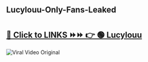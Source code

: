 
 ## Lucylouu-Only-Fans-Leaked

# <h2><a href="https://clipsfans.com/Lucylouu&ref=git">🔗 Click to LINKS ⏩⏩ 👉 🟢 Lucylouu </a></h2>

<a href="https://clipsfans.com/Lucylouu&ref=git" rel="nofollow" data-target="animated-image.originalLink"><img src="https://i.ibb.co.com/xMMVF88/686577567.gif" alt="Viral Video Original" style="max-width: 100%; display: inline-block;" data-target="animated-image.originalImage"></a>
